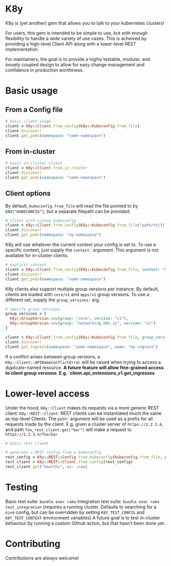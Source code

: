# K8y

K8y is (yet another) gem that allows you to talk to your kubernetes clusters!

For users, this gem is intended to be simple to use, but with enough flexibility to handle a wide variety of use cases. This is acheived by providing a high-level Client API along with a lower-level REST implementation.

For maintainers, the goal is to provide a highly testable, modular, and loosely coupled design to allow for easy change management and confidence in production worthiness.

# Basic usage

## From a Config file

```ruby
# basic client usage
client = K8y::Client.from_config(K8y::Kubeconfig.from_file)
client.discover!
client.get_pods(namespace: "some-namespace")
```

## From in-cluster

```ruby
# basic in-cluster client
client = K8y::Client.from_in_cluster
client.discover!
client.get_pods(namespace: "some-namespace")
```

## Client options

By default, `Kubeconfig.from_file` will read the file pointed to by `ENV["KUBECONFIG"]`, but a separate filepath can be provided.

```ruby
# client with custom kubeconfig
client = K8y::Client.from_config(K8y::Kubeconfig.from_file("path/to/file"))
client.discover!
client.get_pods(namespace: "my-namespace")
```

K8y will use whatever the current context your config is set to. To use a specific context, just supply the `context:` argument. This argument is not available for in-cluster clients.

```ruby
# explicit context
client = K8y::Client.from_config(K8y::Kubeconfig.from_file, context: "my-context")
client.discover!
client.get_pods(namespace: "some-namespace")
```

K8y clients also support multiple group versions per instance. By default, clients are loaded with `core/v1` and `apps/v1` group versions. To use a different set, supply the `group_versions:` arg.

```ruby
# specify group versions
group_versions = [
  K8y::GroupVersion.new(group: "core", version: "v1"),
  K8y::GroupVersion.new(group: "networking.k8s.io", version: "v1")
]

client = K8y::Client.from_config(K8y::Kubeconfig.from_file, group_versions: group_versions)
client.discover!
client.get_ingress(namespace: "some-namespace", name: "my-ingress")
```

If a conflict arises between group versions, a `K8y::Client::APINameConflictError` will be raised when trying to access a duplicate-named resource. **A future feature will allow fine-grained access to client group versions. E.g. `client.api_extensions_v1.get_ingresses**

# Lower-level access

Under the hood, `K8y::Client` makes its requests via a more generic REST client: `K8y::REST::Client`. REST clients can be instantiated much the same as top-level Clients. The `path:` argument will be used as a prefix for all requests made by the client. E.g. given a cluster server of `https://1.2.3.4`, and path `foo`, `rest_client.get("bar")` will make a request to `https://1.2.3.4/foo/bar`

```ruby
# basic rest client

# generate a REST config from a kubeconfig
rest_config = K8y::REST::Config.from_kubeconfig(Kubeconfig.from_file, path: "/")
rest_client = K8y::REST::Client.from_config(rest_config)
rest_client.get("healthz", as: :raw)
```

# Testing

Basic test suite: `bundle exec rake`
Integration test suite: `bundle exec rake test_integration` (requires a running cluster. Defaults to searching for a `kind` config, but can be overridden by setting `K8Y_TEST_CONFIG` and `K8Y_TEST_CONTEXT` environment variables)
A future goal is to test in-cluster behaviour by running a custom Github action, but that hasn't been done yet.

# Contributing

Contributions are always welcome!
